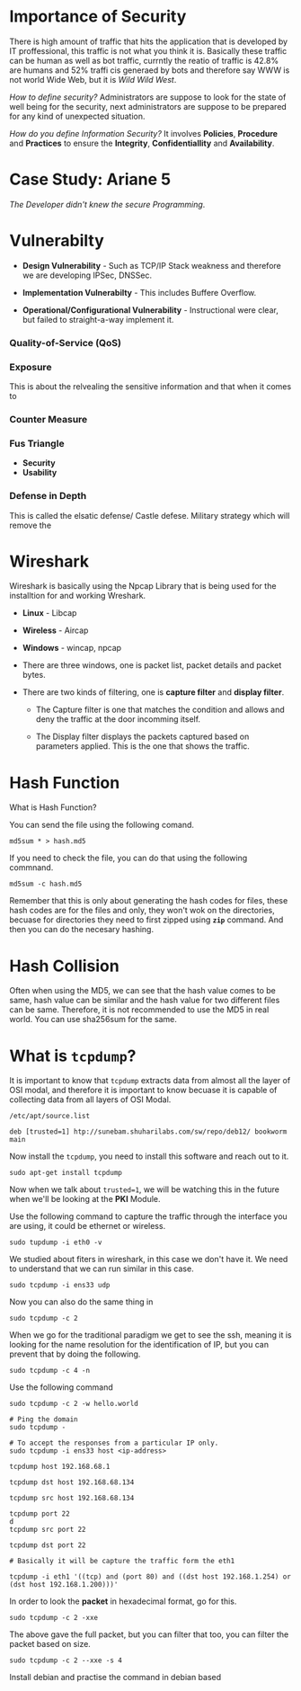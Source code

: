 # Importance of Security

There is high amount of traffic that hits the application that is developed by IT proffessional, this traffic is not what you think it is. Basically these traffic can be human as well as bot traffic, currntly the reatio of traffic is 42.8% are humans and 52% traffi cis generaed by bots and therefore say WWW is not world Wide Web, but it is *Wild Wild West*. 

*How to define security?* Administrators are suppose to look for the state of well being for the security, next administrators are suppose to be prepared for any kind of unexpected situation.

*How do you define Information Security?* It involves **Policies**, **Procedure** and **Practices** to ensure the **Integrity**, **Confidentiallity** and **Availability**. 

# Case Study: Ariane 5

*The Developer didn't knew the secure Programming*. 

# Vulnerabilty

- **Design Vulnerability** - Such as TCP/IP Stack weakness and therefore we are developing IPSec, DNSSec.

- **Implementation Vulnerabilty** - This includes Buffere Overflow.

- **Operational/Configurational Vulnerability** - Instructional were clear, but failed to straight-a-way implement it.


### Quality-of-Service (QoS)

### Exposure

This is about the relvealing the sensitive information and that when it comes to 

### Counter Measure

### Fus Triangle

- **Security**
- **Usability**

### Defense in Depth

This is called the elsatic defense/ Castle defese. Military strategy which will remove the 

# Wireshark

Wireshark is basically using the Npcap Library that is being used for the installtion for and working Wreshark.

- **Linux** - Libcap

- **Wireless** - Aircap

- **Windows** - wincap, npcap

- There are three windows, one is packet list, packet details and packet bytes. 

- There are two kinds of filtering, one is **capture filter** and **display filter**. 
  - The Capture filter is one that matches the condition and allows and deny the traffic at the door incomming itself.

  - The Display filter displays the packets captured based on parameters applied. This is the one that shows the traffic.

# Hash Function

What is Hash Function?

You can send the file using the following comand.

```
md5sum * > hash.md5
```

If you need to check the file, you can do that using the following commnand.

```
md5sum -c hash.md5
```

Remember that this is only about generating the hash codes for files, these hash codes are for the files and only, they won't wok on the directories, becuase for directories they need to first zipped using **`zip`** command.  And then you can do the necesary hashing. 

# Hash Collision

Often when using the MD5, we can see that the hash value comes to be same, hash value can be similar and the hash value for two different files can be same. Therefore, it is not recommended to use the MD5 in real world. You can use sha256sum for the same. 

# What is `tcpdump`?

It is important to know that `tcpdump` extracts data from almost all the layer of OSI modal, and therefore it is important to know becuase it is capable of collecting data from all layers of OSI Modal.

```
/etc/apt/source.list
```

```
deb [trusted=1] htp://sunebam.shuharilabs.com/sw/repo/deb12/ bookworm main
```

Now install the `tcpdump`, you need to install this software and reach out to it. 

```
sudo apt-get install tcpdump
```

Now when we talk about `trusted=1`, we will be watching this in the future when we'll be looking at the **PKI** Module.

Use the following command to capture the traffic through the interface you  are using, it could be ethernet or wireless. 

```
sudo tupdump -i eth0 -v 
```

We studied about fiters in wireshark, in this case we don't have it. We need to understand that we can run similar in this case.

```
sudo tcpdump -i ens33 udp
```

Now you can also do the same thing in 

```
sudo tcpdump -c 2
```

When we go for the traditional paradigm we get to see the ssh, meaning it is looking for the name resolution for the identification of IP, but you can prevent that by doing the following.

```
sudo tcpdump -c 4 -n
```

Use the following command 

```
sudo tcpdump -c 2 -w hello.world

# Ping the domain
sudo tcpdump - 

# To accept the responses from a particular IP only.
sudo tcpdump -i ens33 host <ip-address>

```

```
tcpdump host 192.168.68.1

tcpdump dst host 192.168.68.134

tcpdump src host 192.168.68.134

tcpdump port 22
d
tcpdump src port 22

tcpdump dst port 22
```

```
# Basically it will be capture the traffic form the eth1 

tcpdump -i eth1 '((tcp) and (port 80) and ((dst host 192.168.1.254) or (dst host 192.168.1.200)))'
```

In order to look the **packet** in hexadecimal format, go for this.

```
sudo tcpdump -c 2 -xxe
```

The above gave the full packet, but you can filter that too, you can filter the packet based on size.

```
sudo tcpdump -c 2 --xxe -s 4
```

Install debian and practise the command in debian based 
